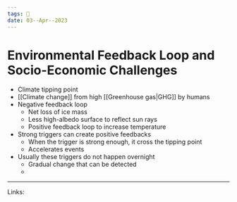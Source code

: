 ```yaml
---
tags: 🌱
date: 03--Apr--2023
---
```


# Environmental Feedback Loop and Socio-Economic Challenges

- Climate tipping point
- [[Climate change]] from high [[Greenhouse gas|GHG]] by humans
- Negative feedback loop
    - Net loss of ice mass
    - Less high-albedo surface to reflect sun rays
    - Positive feedback loop to increase temperature
- Strong triggers can create positive feedbacks
    - When the trigger is strong enough, it cross the tipping point
    - Accelerates events
- Usually these triggers do not happen overnight
    - Gradual change that can be detected
    - 

---
Links: 